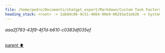 ```yaml
---
file: /home/pedro/Documents/chatgpt_export/Markdown/Custom Task Factory Override.md
heading_stack: <root> -> 2ab8dc66-9c51-4664-90e9-06291e31eb26 -> System -> b8afa332-1ea4-489a-809b-ea613254549b -> System -> aaa2f793-43f9-4f7d-b610-c0383df035ef
---
```

###### aaa2f793-43f9-4f7d-b610-c0383df035ef
[parent ⬆️](#b8afa332-1ea4-489a-809b-ea613254549b)
